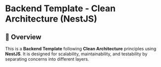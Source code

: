 # Backend Template - Clean Architecture (NestJS)

## 📌 Overview
This is a **Backend Template** following **Clean Architecture** principles using **NestJS**. It is designed for scalability, maintainability, and testability by separating concerns into different layers.